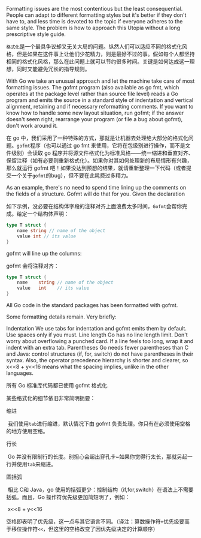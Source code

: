 Formatting issues are the most contentious but the least consequential. People can adapt to different formatting styles but it's better if they don't have to, and less time is devoted to the topic if everyone adheres to the same style. The problem is how to approach this Utopia without a long prescriptive style guide.



`格式化`是一个最具争议却又无关大局的问题。纵然人们可以适应不同的格式化风格，但是如果在这件事上让他们少花精力，则是最好不过的事。假如每个人都坚持相同的格式化风格，那么在此问题上就可以节约很多时间。关键是如何达成这一理想，同时又能避免冗长的指导规则。



With Go we take an unusual approach and let the machine take care of most formatting issues. The gofmt program (also available as go fmt, which operates at the package level rather than source file level) reads a Go program and emits the source in a standard style of indentation and vertical alignment, retaining and if necessary reformatting comments. If you want to know how to handle some new layout situation, run gofmt; if the answer doesn't seem right, rearrange your program (or file a bug about gofmt), don't work around it.



在 go 中，我们采用了一种特殊的方式，那就是让机器去处理绝大部分的格式化问题。`gofmt`程序（也可以通过 go fmt 来使用，它将在包级别进行操作，而不是文件级别）会读取 go 程序并将源文件格式化为标准风格——统一缩进和垂直对齐、保留注释（如有必要则重新格式化）。如果你对其如何处理新的布局情形有兴趣，那么就运行 gofmt 吧！如果没达到预想的结果，就请重新整理一下代码（或者提交一个关于`gofmt`的bug），但不要在此耗费过多精力。



As an example, there's no need to spend time lining up the comments on the fields of a structure. Gofmt will do that for you. Given the declaration

如下示例，没必要在结构体字段的注释对齐上面浪费太多时间，`Gofmt`会帮你完成。给定一个结构体声明：

```go
type T struct {
    name string // name of the object
    value int // its value
}
```

gofmt will line up the columns:

gofmt 会将注释对齐：

```go
type T struct {
    name    string // name of the object
    value   int    // its value
}
```



All Go code in the standard packages has been formatted with gofmt.

Some formatting details remain. Very briefly:

Indentation
		We use tabs for indentation and gofmt emits them by default. Use spaces only if you must.
Line length
		Go has no line length limit. Don't worry about overflowing a punched card. If a line feels too long, wrap it and indent with an extra tab.
Parentheses
		Go needs fewer parentheses than C and Java: control structures (if, for, switch) do not have parentheses in their syntax. Also, the operator precedence 		hierarchy is shorter and clearer, so
			x<<8 + y<<16
		means what the spacing implies, unlike in the other languages.



所有 Go 标准库代码都已使用 gofmt 格式化.

某些格式化的细节依旧非常简明扼要：

缩进

​		我们使用`tab`进行缩进，默认情况下由 gofmt 负责处理。你只有在必须使用空格的地方使用空格。

行长

​		Go 并没有限制行的长度。别担心会超出穿孔卡~如果你觉得行太长，那就另起一行并使用`tab`来缩进。

圆括弧

​		相比 C和 Java，go 使用的括弧更少：控制结构（if,for,switch）在语法上不需要括弧。而且，Go 操作符优先级更加简短明了，例如：

​			x<<8 + y<<16

​		空格即表明了优先级，这一点与其它语言不同。（译注：算数操作符`+`优先级要高于移位操作符`<<`，但这里的空格改变了因优先级决定的计算顺序）			